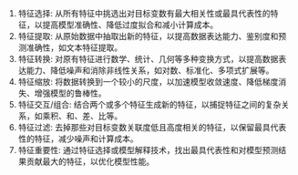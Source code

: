 1. 特征选择: 从所有特征中挑选出对目标变数有最大相关性或最具代表性的特征，以提高模型准确性、降低过度拟合和减小计算成本。
2. 特征提取: 从原始数据中抽取出新的特征，以提高数据表达能力、鉴别度和预测准确性，如文本特征提取。
3. 特征转换: 对原有特征进行数学、统计、几何等多种变换方式，以提高数据表达能力、降低噪声和消除非线性关系，如对数、标准化、多项式扩展等。
4. 特征缩放: 将数据转换到一个较小的尺度，以加速模型收敛速度、降低梯度消失、增强模型的鲁棒性。
5. 特征交互/组合: 结合两个或多个特征生成新的特征，以捕捉特征之间的复杂关系，如乘积、和、差、比等。
6. 特征过滤: 去掉那些对目标变数关联度低且高度相关的特征，以保留最具代表性的特征，减少噪声和计算成本。
7. 特征重要性: 通过特征选择或模型解释技术，找出最具代表性和对模型预测结果贡献最大的特征，以优化模型性能。